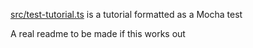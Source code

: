 [src/test-tutorial.ts](test-tutorial.ts) is a tutorial formatted as a Mocha test

A real readme to be made if this works out

